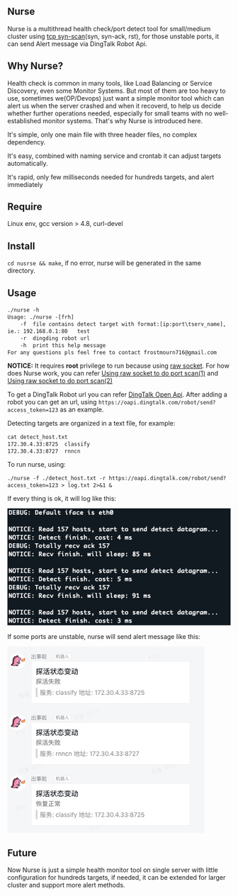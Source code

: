 ## Nurse
Nurse is a multithread health check/port detect tool for small/medium cluster using [tcp syn-scan](https://nmap.org/book/synscan.html)(syn, syn-ack, rst), for those unstable ports, it can send Alert message via DingTalk Robot Api. 

## Why Nurse?
Health check is common in many tools, like Load Balancing or Service Discovery, even some Monitor Systems. But most of them are too heavy to use, sometimes we(OP/Devops) just want a simple monitor tool which can alert us when the server crashed and when it recoverd, to help us decide whether further operations needed, especially for small teams with no well-established monitor systems. That's why Nurse is introduced here. 

It's simple, only one main file with three header files, no complex dependency. 

It's easy, combined with naming service and crontab it can adjust targets automatically.

It's rapid, only few milliseconds needed for hundreds targets, and alert immediately  

## Require
Linux env, gcc version > 4.8, curl-devel

## Install
`cd nusrse && make`, if no error, nurse will be generated in the same directory.

## Usage
```
./nurse -h
Usage: ./nurse -[frh]
	-f	file contains detect target with format:[ip:port\tserv_name], ie.: 192.168.0.1:80	test
	-r	dingding robot url
	-h	print this help message
For any questions pls feel free to contact frostmourn716@gmail.com
```

**NOTICE:** It requires **root** privilege to run because using [raw socket](http://man7.org/linux/man-pages/man7/raw.7.html). For how does Nurse work, you can refer [Using raw socket to do port scan(1)](https://www.dearcodes.com/index.php/archives/17/) and [Using raw socket to do port scan(2)](https://www.dearcodes.com/index.php/archives/32/) 

To get a DingTalk Robot url you can refer [DingTalk Open Api](https://open-doc.dingtalk.com/docs/doc.htm?spm=a219a.7629140.0.0.karFPe&treeId=257&articleId=105735&docType=1). After adding a robot you can get an url, using `https://oapi.dingtalk.com/robot/send?access_token=123` as an example. 

Detecting targets are organized in a text file, for example:

```
cat detect_host.txt
172.30.4.33:8725  classify
172.30.4.33:8727  rnncn
```

To run nurse, using: 

```
./nurse -f ./detect_host.txt -r https://oapi.dingtalk.com/robot/send?access_token=123 > log.txt 2>&1 &
```

If every thing is ok, it will log like this:

![Nurse log](imgs/nurse_run.jpg)

If some ports are unstable, nurse will send alert message like this:

![Nurse alert](imgs/nurse_example.jpg)

## Future
Now Nurse is just a simple health monitor tool on single server with little configuration for hundreds targets, if needed, it can be extended for larger cluster and support more alert methods. 
